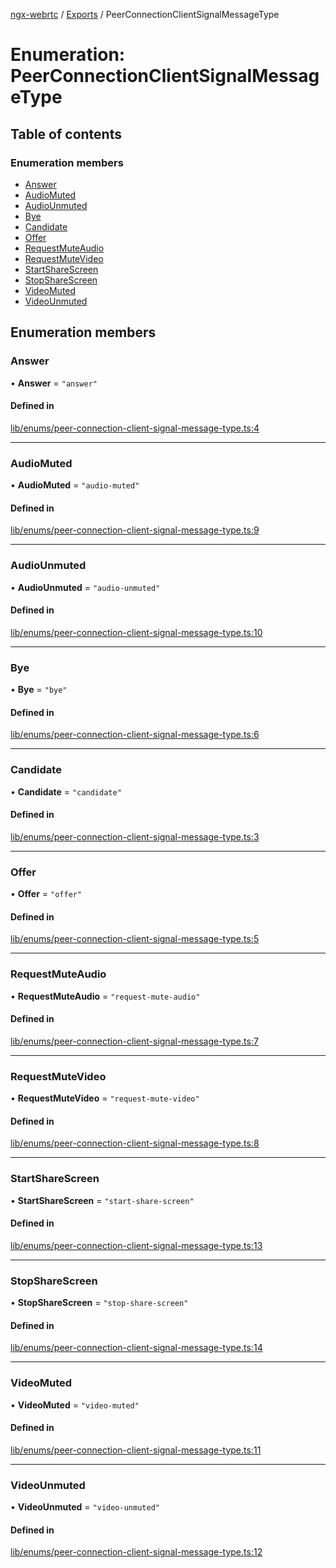 [ngx-webrtc](https://github.com/lotterfriends/ngx-webrtc/tree/main/libs/ngx-webrtc/docs/README.md) / [Exports](https://github.com/lotterfriends/ngx-webrtc/tree/main/libs/ngx-webrtc/docs/modules.md) / PeerConnectionClientSignalMessageType

# Enumeration: PeerConnectionClientSignalMessageType

## Table of contents

### Enumeration members

- [Answer](https://github.com/lotterfriends/ngx-webrtc/tree/main/libs/ngx-webrtc/docs/enums/PeerConnectionClientSignalMessageType.md#answer)
- [AudioMuted](https://github.com/lotterfriends/ngx-webrtc/tree/main/libs/ngx-webrtc/docs/enums/PeerConnectionClientSignalMessageType.md#audiomuted)
- [AudioUnmuted](https://github.com/lotterfriends/ngx-webrtc/tree/main/libs/ngx-webrtc/docs/enums/PeerConnectionClientSignalMessageType.md#audiounmuted)
- [Bye](https://github.com/lotterfriends/ngx-webrtc/tree/main/libs/ngx-webrtc/docs/enums/PeerConnectionClientSignalMessageType.md#bye)
- [Candidate](https://github.com/lotterfriends/ngx-webrtc/tree/main/libs/ngx-webrtc/docs/enums/PeerConnectionClientSignalMessageType.md#candidate)
- [Offer](https://github.com/lotterfriends/ngx-webrtc/tree/main/libs/ngx-webrtc/docs/enums/PeerConnectionClientSignalMessageType.md#offer)
- [RequestMuteAudio](https://github.com/lotterfriends/ngx-webrtc/tree/main/libs/ngx-webrtc/docs/enums/PeerConnectionClientSignalMessageType.md#requestmuteaudio)
- [RequestMuteVideo](https://github.com/lotterfriends/ngx-webrtc/tree/main/libs/ngx-webrtc/docs/enums/PeerConnectionClientSignalMessageType.md#requestmutevideo)
- [StartShareScreen](https://github.com/lotterfriends/ngx-webrtc/tree/main/libs/ngx-webrtc/docs/enums/PeerConnectionClientSignalMessageType.md#startsharescreen)
- [StopShareScreen](https://github.com/lotterfriends/ngx-webrtc/tree/main/libs/ngx-webrtc/docs/enums/PeerConnectionClientSignalMessageType.md#stopsharescreen)
- [VideoMuted](https://github.com/lotterfriends/ngx-webrtc/tree/main/libs/ngx-webrtc/docs/enums/PeerConnectionClientSignalMessageType.md#videomuted)
- [VideoUnmuted](https://github.com/lotterfriends/ngx-webrtc/tree/main/libs/ngx-webrtc/docs/enums/PeerConnectionClientSignalMessageType.md#videounmuted)

## Enumeration members

### Answer

• **Answer** = `"answer"`

#### Defined in

[lib/enums/peer-connection-client-signal-message-type.ts:4](https://github.com/lotterfriends/video-chat/blob/238aa43/libs/ngx-webrtc/src/lib/enums/peer-connection-client-signal-message-type.ts#L4)

___

### AudioMuted

• **AudioMuted** = `"audio-muted"`

#### Defined in

[lib/enums/peer-connection-client-signal-message-type.ts:9](https://github.com/lotterfriends/video-chat/blob/238aa43/libs/ngx-webrtc/src/lib/enums/peer-connection-client-signal-message-type.ts#L9)

___

### AudioUnmuted

• **AudioUnmuted** = `"audio-unmuted"`

#### Defined in

[lib/enums/peer-connection-client-signal-message-type.ts:10](https://github.com/lotterfriends/video-chat/blob/238aa43/libs/ngx-webrtc/src/lib/enums/peer-connection-client-signal-message-type.ts#L10)

___

### Bye

• **Bye** = `"bye"`

#### Defined in

[lib/enums/peer-connection-client-signal-message-type.ts:6](https://github.com/lotterfriends/video-chat/blob/238aa43/libs/ngx-webrtc/src/lib/enums/peer-connection-client-signal-message-type.ts#L6)

___

### Candidate

• **Candidate** = `"candidate"`

#### Defined in

[lib/enums/peer-connection-client-signal-message-type.ts:3](https://github.com/lotterfriends/video-chat/blob/238aa43/libs/ngx-webrtc/src/lib/enums/peer-connection-client-signal-message-type.ts#L3)

___

### Offer

• **Offer** = `"offer"`

#### Defined in

[lib/enums/peer-connection-client-signal-message-type.ts:5](https://github.com/lotterfriends/video-chat/blob/238aa43/libs/ngx-webrtc/src/lib/enums/peer-connection-client-signal-message-type.ts#L5)

___

### RequestMuteAudio

• **RequestMuteAudio** = `"request-mute-audio"`

#### Defined in

[lib/enums/peer-connection-client-signal-message-type.ts:7](https://github.com/lotterfriends/video-chat/blob/238aa43/libs/ngx-webrtc/src/lib/enums/peer-connection-client-signal-message-type.ts#L7)

___

### RequestMuteVideo

• **RequestMuteVideo** = `"request-mute-video"`

#### Defined in

[lib/enums/peer-connection-client-signal-message-type.ts:8](https://github.com/lotterfriends/video-chat/blob/238aa43/libs/ngx-webrtc/src/lib/enums/peer-connection-client-signal-message-type.ts#L8)

___

### StartShareScreen

• **StartShareScreen** = `"start-share-screen"`

#### Defined in

[lib/enums/peer-connection-client-signal-message-type.ts:13](https://github.com/lotterfriends/video-chat/blob/238aa43/libs/ngx-webrtc/src/lib/enums/peer-connection-client-signal-message-type.ts#L13)

___

### StopShareScreen

• **StopShareScreen** = `"stop-share-screen"`

#### Defined in

[lib/enums/peer-connection-client-signal-message-type.ts:14](https://github.com/lotterfriends/video-chat/blob/238aa43/libs/ngx-webrtc/src/lib/enums/peer-connection-client-signal-message-type.ts#L14)

___

### VideoMuted

• **VideoMuted** = `"video-muted"`

#### Defined in

[lib/enums/peer-connection-client-signal-message-type.ts:11](https://github.com/lotterfriends/video-chat/blob/238aa43/libs/ngx-webrtc/src/lib/enums/peer-connection-client-signal-message-type.ts#L11)

___

### VideoUnmuted

• **VideoUnmuted** = `"video-unmuted"`

#### Defined in

[lib/enums/peer-connection-client-signal-message-type.ts:12](https://github.com/lotterfriends/video-chat/blob/238aa43/libs/ngx-webrtc/src/lib/enums/peer-connection-client-signal-message-type.ts#L12)

